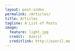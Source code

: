 ```yaml
---
layout: post-index
permalink: /Articles/
title: Articles
tagline: A List of Posts
image:
  feature: light.jpg  
  credit:  Azeril
  creditlink: http://azeril.me
---
```



